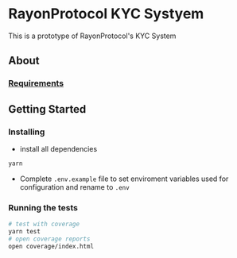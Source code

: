 # RayonProtocol KYC Systyem

This is a prototype of RayonProtocol's KYC System


## About

### [Requirements](https://findainc.atlassian.net/wiki/spaces/BLOC/pages/367690328/26.+KYC+System?src=jira)


## Getting Started

### Installing

- install all dependencies

```bash
yarn
```

- Complete `.env.example` file to set enviroment variables used for configuration and rename to `.env`

### Running the tests
```bash
# test with coverage
yarn test 
# open coverage reports
open coverage/index.html
```
